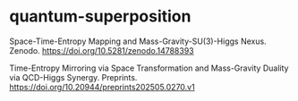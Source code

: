 # quantum-superposition

Space-Time-Entropy Mapping and Mass-Gravity-SU(3)-Higgs Nexus. Zenodo. https://doi.org/10.5281/zenodo.14788393

Time-Entropy Mirroring via Space Transformation and Mass-Gravity Duality via QCD-Higgs Synergy. Preprints. https://doi.org/10.20944/preprints202505.0270.v1
